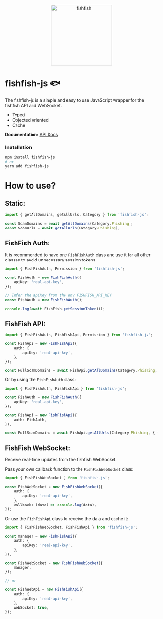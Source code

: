 <div align="center">
	<img src="https://avatars.githubusercontent.com/u/91234733" width="200" alt="fishfish" />
</div>
 
 # fishfish-js 🐟

The fishfish-js is a simple and easy to use JavaScript wrapper for the fishfish API and WebSocket.

- Typed
- Objected oriented
- Cache

**Documentation:** [API Docs](https://api.fishfish.gg/v1/docs)

### Installation

```bash
npm install fishfish-js
# or
yarn add fishfish-js
```

# How to use?

## **Static:**

```ts
import { getAllDomains, getAllUrls, Category } from 'fishfish-js';

const ScamDomains = await getAllDomains(Category.Phishing);
const ScamUrls = await getAllUrls(Category.Phishing);
```

## **FishFish Auth:**

It is recommended to have one `FishFishAuth` class and use it for all other classes to avoid unnecessary session tokens.

```ts
import { FishFishAuth, Permission } from 'fishfish-js';

const FishAuth = new FishFishAuth({
	apiKey: 'real-api-key',
});

// Infer the apiKey from the env FISHFISH_API_KEY
const FishAuth = new FishFishAuth();

console.log(await FishFish.getSessionToken());
```

## **FishFish API:**

```ts
import { FishFishAuth, FishFishApi, Permission } from 'fishfish-js';

const FishApi = new FishFishApi({
	auth: {
		apiKey: 'real-api-key',
	},
});

const FullScamDomains = await FishApi.getAllDomains(Category.Phishing, { full: true });
```

Or by using the `FishFishAuth` class:

```ts
import { FishFishAuth, FishFishApi } from 'fishfish-js';

const FishAuth = new FishFishAuth({
	apiKey: 'real-api-key',
});

const FishApi = new FishFishApi({
	auth: FishAuth,
});

const FullScamDomains = await FishApi.getAllUrls(Category.Phishing, { full: true });
```

## **FishFish WebSocket:**

Receive real-time updates from the fishfish WebSocket.

Pass your own callback function to the `FishFishWebSocket` class:

```ts
import { FishFishWebSocket } from 'fishfish-js';

const FishWebSocket = new FishFishWebSocket({
	auth: {
		apiKey: 'real-api-key',
	},
	callback: (data) => console.log(data),
});
```

Or use the `FishFishApi` class to receive the data and cache it:

```ts
import { FishFishWebSocket, FishFishApi } from 'fishfish-js';

const manager = new FishFishApi({
	auth: {
		apiKey: 'real-api-key',
	},
});

const FishWebSocket = new FishFishWebSocket({
	manager,
});

// or

const FishWebApi = new FishFishApi({
	auth: {
		apiKey: 'real-api-key',
	},
	webSocket: true,
});
```
